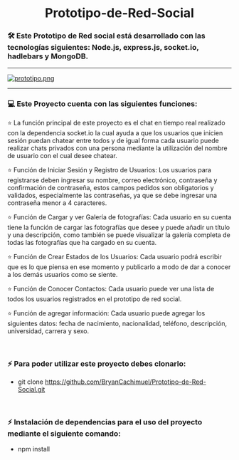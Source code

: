 # <h1 align= "center">Prototipo-de-Red-Social</h1>

<h3> 🛠 Este Prototipo de Red social está desarrollado con las tecnologías siguientes: Node.js, express.js, socket.io, hadlebars y MongoDB.</h3>
<hr>

[![prototipo.png](https://i.postimg.cc/RVgXY0HG/prototipo.png)](https://postimg.cc/Vdbqrm4b)

<hr>

### <h3> :computer: Este Proyecto cuenta con las siguientes funciones: </h3>

<p  aligth="justify"> ⭐️ La función principal de este proyecto es el chat en tiempo real realizado con la dependencia socket.io la cual ayuda a que los usuarios que inicien sesión puedan chatear entre todos y de igual forma cada usuario puede realizar chats privados con una persona mediante la utilización del nombre de usuario con el cual desee chatear.</p>

<p aligth="justify"> ⭐️ Función de Iniciar Sesión y Registro de Usuarios: Los usuarios para registrarse deben ingresar su nombre, correo electrónico, contraseña y confirmación de contraseña, estos campos pedidos son obligatorios y validados, especialmente las contraseñas, ya que se debe ingresar una contraseña menor a 4 caracteres.</p>

<p aligth="justify"> ⭐️ Función de Cargar y ver Galería de fotografías: Cada usuario en su cuenta tiene la función de cargar las fotografías que desee y puede añadir un título y una descripción, como también se puede visualizar la galería completa de todas las fotografías que ha cargado en su cuenta.</p>

<p aligth="justify"> ⭐️ Función de Crear Estados de los Usuarios: Cada usuario podrá escribir que es lo que piensa en ese momento y publicarlo a modo de dar a conocer a los demás usuarios como se siente.</p>

<p aligth="justify"> ⭐️ Función de Conocer Contactos: Cada usuario puede ver una lista de todos los usuarios registrados en el prototipo de red social.</p> 

<p aligth="justify"> ⭐️ Función de agregar información: Cada usuario puede agregar los siguientes datos: fecha de nacimiento, nacionalidad, teléfono, descripción, universidad, carrera y sexo. </p>


</br>

### <h3> ⚡  Para poder utilizar este proyecto debes clonarlo: </h3>
- git clone https://github.com/BryanCachimuel/Prototipo-de-Red-Social.git

</br>

### <h3> ⚡ Instalación de dependencias para el uso del proyecto mediante el siguiente comando: </h3>
- npm install
